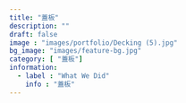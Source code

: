 ```yaml
---
title: "蓋板"
description: ""
draft: false
image : "images/portfolio/Decking (5).jpg"
bg_image: "images/feature-bg.jpg"
category: [ "蓋板"]
information:
  - label : "What We Did"
    info : "蓋板"
---
```



